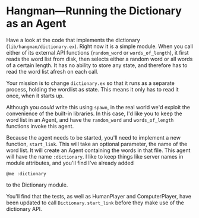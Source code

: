 # Hangman—Running the Dictionary as an Agent

Have a look at the code that implements the dictionary
(`lib/hangman/dictionary.ex`). Right now it is a simple module. When
you call either of its external API functions (`random_word` or
`words_of_length`), it first reads the word list from disk, then
selects either a random word or all words of a certain length. It has
no ability to store any state, and therefore has to read the word list
afresh on each call.

Your mission is to change `dictionary.ex` so that it runs as a
separate process, holding the wordlist as state. This means it only
has to read it once, when it starts up.

Although you _could_ write this using `spawn`, in the real world we'd
exploit the convenience of the built-in libraries. In this case, I'd
like you to keep the word list in an Agent, and have the `random_word`
and `words_of_length` functions invoke this agent.

Because the agent needs to be started, you'll need to implement a new
function, `start_link`. This will take an optional parameter, the name
of the word list. It will create an Agent containing the words in that
file. This agent will have the name `:dictionary`. I like to keep
things like server names in module attributes, and you'll find I've
already added

    @me :dictionary
    
to the Dictionary module.

You'll find that the tests, as well as HumanPlayer and ComputerPlayer,
have been updated to call `Dictionary.start_link` before they make use
of the dictionary API.

